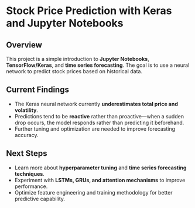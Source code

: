# Stock Price Prediction with Keras and Jupyter Notebooks

## Overview  
This project is a simple introduction to **Jupyter Notebooks**, **TensorFlow/Keras**, and **time series forecasting**. The goal is to use a neural network to predict stock prices based on historical data.

## Current Findings  
- The Keras neural network currently **underestimates total price and volatility**.  
- Predictions tend to be **reactive** rather than proactive—when a sudden drop occurs, the model responds rather than predicting it beforehand.  
- Further tuning and optimization are needed to improve forecasting accuracy.

## Next Steps  
- Learn more about **hyperparameter tuning** and **time series forecasting techniques**.  
- Experiment with **LSTMs, GRUs, and attention mechanisms** to improve performance.  
- Optimize feature engineering and training methodology for better predictive capability.
